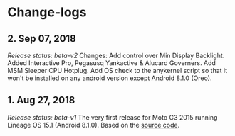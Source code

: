 # Change-logs

## 2. Sep 07, 2018
*Release status: beta-v2*
Changes: Add control over Min Display Backlight. Added Interactive Pro, Pegasusq Yankactive & Alucard Governers. Add MSM Sleeper CPU Hotplug. Add OS check to the anykernel script so that it won't be installed on any android version except Android 8.1.0 (Oreo).

## 1. Aug 27, 2018
*Release status: beta-v1*
The very first release for Moto G3 2015 running Lineage OS 15.1 (Android 8.1.0).
Based on the [source code](https://github.com/MOTO-M8916/kernel_motorola_msm8916).

